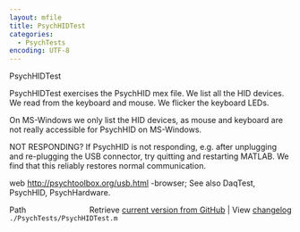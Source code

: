 ```yaml
---
layout: mfile
title: PsychHIDTest
categories:
  - PsychTests
encoding: UTF-8
---
```


PsychHIDTest

PsychHIDTest exercises the PsychHID mex file. We list all the HID
devices. We read from the keyboard and mouse. We flicker the keyboard
LEDs.

On MS-Windows we only list the HID devices, as mouse and keyboard are
not really accessible for PsychHID on MS-Windows.

NOT RESPONDING? If PsychHID is not responding, e.g. after unplugging and
re-plugging the USB connector, try quitting and restarting MATLAB. We
find that this reliably restores normal communication.

web http://psychtoolbox.org/usb.html -browser;
See also DaqTest, PsychHID, PsychHardware.


<div class="code_header" style="text-align:right;">
  <span style="float:left;">Path&nbsp;&nbsp;</span> <span class="counter">Retrieve <a href=
  "https://raw.github.com/Psychtoolbox-3/Psychtoolbox-3/beta/./PsychTests/PsychHIDTest.m">current version from GitHub</a> | View <a href=
  "https://github.com/Psychtoolbox-3/Psychtoolbox-3/commits/beta/./PsychTests/PsychHIDTest.m">changelog</a></span>
</div>
<div class="code">
  <code>./PsychTests/PsychHIDTest.m</code>
</div>
